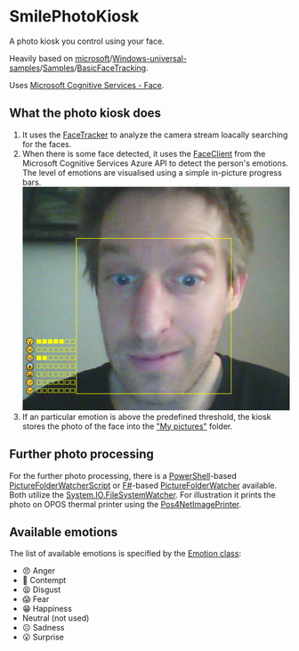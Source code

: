 # SmilePhotoKiosk

A photo kiosk you control using your face.

Heavily based on [microsoft](https://github.com/microsoft)/[Windows-universal-samples](https://github.com/microsoft/Windows-universal-samples)/[Samples](https://github.com/microsoft/Windows-universal-samples/tree/master/Samples)/[BasicFaceTracking](https://github.com/microsoft/Windows-universal-samples/tree/master/Samples/BasicFaceTracking).

Uses [Microsoft Cognitive Services - Face](https://azure.microsoft.com/en-us/services/cognitive-services/face/).

## What the photo kiosk does

 1. It uses the [FaceTracker](https://docs.microsoft.com/en-us/uwp/api/windows.media.faceanalysis.facetracker) to analyze the camera stream loacally searching for the faces.
 1. When there is some face detected, it uses the [FaceClient](https://docs.microsoft.com/en-us/dotnet/api/microsoft.azure.cognitiveservices.vision.face.faceclient?view=azure-dotnet) from the Microsoft Cognitive Services Azure API to detect the person's emotions. The level of emotions are visualised using a simple in-picture progress bars.
 ![SmilePhotoKiosk progress bars](SmilePhotoKiosk-ProgressBars.png "SmilePhotoKiosk progress bars")
 1. If an particular emotion is above the predefined threshold, the kiosk stores the photo of the face into the ["My pictures"](https://docs.microsoft.com/en-us/uwp/api/windows.storage.knownlibraryid) folder.

## Further photo processing

For the further photo processing, there is a [PowerShell](https://docs.microsoft.com/en-us/powershell/)-based [PictureFolderWatcherScript](https://github.com/tencek/SmilePhotoKiosk/tree/master/PictureFolderWatcherScript) or [F#](https://fsharpforfunandprofit.com/)-based [PictureFolderWatcher](https://github.com/tencek/SmilePhotoKiosk/tree/master/PictureFolderWatcher) available. Both utilize the [System.IO.FileSystemWatcher](https://docs.microsoft.com/en-us/dotnet/api/system.io.filesystemwatcher). For illustration it prints the photo on OPOS thermal printer using the [Pos4NetImagePrinter](https://github.com/tencek/Pos4NetImagePrinter).

## Available emotions

The list of available emotions is specified by the [Emotion class](https://docs.microsoft.com/en-us/dotnet/api/microsoft.azure.cognitiveservices.vision.face.models.emotion?view=azure-dotnet):

* 😠 Anger
* 🤨 Contempt
* 😫 Disgust
* 😱 Fear
* 😁 Happiness
* Neutral (not used)
* ☹️ Sadness
* 😮 Surprise
